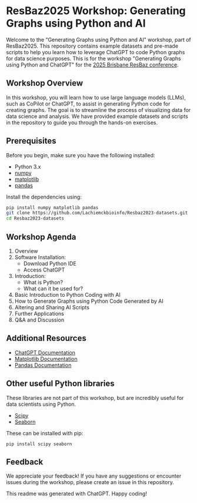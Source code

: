 # ResBaz2025 Workshop: Generating Graphs using Python and AI

Welcome to the "Generating Graphs using Python and AI" workshop, part of ResBaz2025. This repository contains example datasets and pre-made scripts to help you learn how to leverage ChatGPT to code Python graphs for data science purposes. This is for the workshop "Generating Graphs using Python and ChatGPT" for the [2025 Brisbane ResBaz conference](https://resbaz.github.io/resbaz2025qld/).

## Workshop Overview

In this workshop, you will learn how to use large language models (LLMs), such as CoPilot or ChatGPT, to assist in generating Python code for creating graphs. The goal is to streamline the process of visualizing data for data science and analysis. We have provided example datasets and scripts in the repository to guide you through the hands-on exercises.

## Prerequisites

Before you begin, make sure you have the following installed:

- Python 3.x
- [numpy](https://numpy.org/)
- [matplotlib](https://matplotlib.org/)
- [pandas](https://pandas.pydata.org/)

Install the dependencies using:

```bash
pip install numpy matplotlib pandas
git clone https://github.com/Lachiemckbioinfo/Resbaz2023-datasets.git
cd Resbaz2023-datasets
```
## Workshop Agenda

1. Overview
2. Software Installation:
   - Download Python IDE
   - Access ChatGPT
3. Introduction:
   - What is Python?
   - What can it be used for?
4. Basic Introduction to Python Coding with AI
5. How to Generate Graphs using Python Code Generated by AI
6. Altering and Sharing AI Scripts
7. Further Applications
8. Q&A and Discussion


## Additional Resources

- [ChatGPT Documentation](https://docs.openai.com/models/gpt/)
- [Matplotlib Documentation](https://matplotlib.org/stable/contents.html)
- [Pandas Documentation](https://pandas.pydata.org/docs/)

## Other useful Python libraries
These libraries are not part of this workshop, but are incredibly useful for data scientists using Python.
- [Scipy](https://docs.scipy.org/doc/)
- [Seaborn](https://seaborn.pydata.org/documentation.html)

These can be installed with pip:
```
pip install scipy seaborn
```

## Feedback
We appreciate your feedback! If you have any suggestions or encounter issues during the workshop, please create an issue in this repository.

This readme was generated with ChatGPT. Happy coding!
